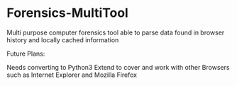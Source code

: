 # Forensics-MultiTool
Multi purpose computer forensics tool able to parse data found in browser history and locally cached information


Future Plans:

Needs converting to Python3
Extend to cover and work with other Browsers such as Internet Explorer and Mozilla Firefox
